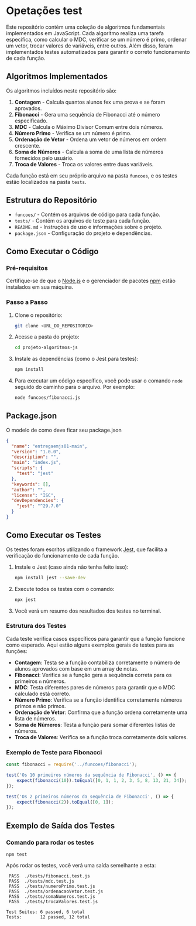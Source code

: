 # Opetações test

Este repositório contém uma coleção de algoritmos fundamentais implementados em JavaScript. Cada algoritmo realiza uma tarefa específica, como calcular o MDC, verificar se um número é primo, ordenar um vetor, trocar valores de variáveis, entre outros. Além disso, foram implementados testes automatizados para garantir o correto funcionamento de cada função.

## Algoritmos Implementados

Os algoritmos incluídos neste repositório são:

1. **Contagem** - Calcula quantos alunos fex uma prova e se foram aprovados.
2. **Fibonacci** - Gera uma sequência de Fibonacci até o número especificado.
3. **MDC** - Calcula o Máximo Divisor Comum entre dois números.
4. **Número Primo** - Verifica se um número é primo.
5. **Ordenação de Vetor** - Ordena um vetor de números em ordem crescente.
6. **Soma de Números** - Calcula a soma de uma lista de números fornecidos pelo usuário.
7. **Troca de Valores** - Troca os valores entre duas variáveis.

Cada função está em seu próprio arquivo na pasta `funcoes`, e os testes estão localizados na pasta `tests`.

## Estrutura do Repositório

- `funcoes/` - Contém os arquivos de código para cada função.
- `tests/` - Contém os arquivos de teste para cada função.
- `README.md` - Instruções de uso e informações sobre o projeto.
- `package.json` - Configuração do projeto e dependências.

## Como Executar o Código

### Pré-requisitos

Certifique-se de que o [Node.js](https://nodejs.org/) e o gerenciador de pacotes [npm](https://www.npmjs.com/) estão instalados em sua máquina.

### Passo a Passo

1. Clone o repositório:
    ```bash
    git clone <URL_DO_REPOSITORIO>
    ```

2. Acesse a pasta do projeto:
    ```bash
    cd projeto-algoritmos-js
    ```

3. Instale as dependências (como o Jest para testes):
    ```bash
    npm install
    ```

4. Para executar um código específico, você pode usar o comando `node` seguido do caminho para o arquivo. Por exemplo:
    ```bash
    node funcoes/fibonacci.js
    ```

## Package.json
O modelo de como deve ficar seu package.json

```JSON
{
  "name": "entregaemjs01-main",
  "version": "1.0.0",
  "description": "",
  "main": "index.js",
  "scripts": {
    "test": "jest"
  },
  "keywords": [],
  "author": "",
  "license": "ISC",
  "devDependencies": {
    "jest": "^29.7.0"
  }
}

```
## Como Executar os Testes

Os testes foram escritos utilizando o framework [Jest](https://jestjs.io/), que facilita a verificação do funcionamento de cada função.

1. Instale o Jest (caso ainda não tenha feito isso):
    ```bash
    npm install jest --save-dev
    ```

2. Execute todos os testes com o comando:
    ```bash
    npx jest
    ```

3. Você verá um resumo dos resultados dos testes no terminal.

### Estrutura dos Testes

Cada teste verifica casos específicos para garantir que a função funcione como esperado. Aqui estão alguns exemplos gerais de testes para as funções:

- **Contagem**: Testa se a função contabiliza corretamente o número de alunos aprovados com base em um array de notas.
- **Fibonacci**: Verifica se a função gera a sequência correta para os primeiros `n` números.
- **MDC**: Testa diferentes pares de números para garantir que o MDC calculado está correto.
- **Número Primo**: Verifica se a função identifica corretamente números primos e não primos.
- **Ordenação de Vetor**: Confirma que a função ordena corretamente uma lista de números.
- **Soma de Números**: Testa a função para somar diferentes listas de números.
- **Troca de Valores**: Verifica se a função troca corretamente dois valores.

### Exemplo de Teste para Fibonacci

```javascript
const fibonacci = require('../funcoes/fibonacci');

test('Os 10 primeiros números da sequência de Fibonacci', () => {
    expect(fibonacci(10)).toEqual([0, 1, 1, 2, 3, 5, 8, 13, 21, 34]);
});

test('Os 2 primeiros números da sequência de Fibonacci', () => {
    expect(fibonacci(2)).toEqual([0, 1]);
});
```

## Exemplo de Saída dos Testes

### Comando para rodar os testes

```npm
npm test
```

Após rodar os testes, você verá uma saída semelhante a esta:

```
 PASS  ./tests/fibonacci.test.js
 PASS  ./tests/mdc.test.js
 PASS  ./tests/numeroPrimo.test.js
 PASS  ./tests/ordenacaoVetor.test.js
 PASS  ./tests/somaNumeros.test.js
 PASS  ./tests/trocaValores.test.js

Test Suites: 6 passed, 6 total
Tests:       12 passed, 12 total
```
